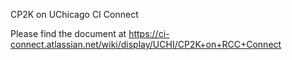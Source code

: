 CP2K on UChicago CI Connect

Please find the document at https://ci-connect.atlassian.net/wiki/display/UCHI/CP2K+on+RCC+Connect
